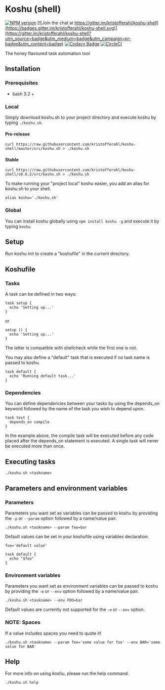 # Koshu (shell)

[![NPM version](https://badge.fury.io/js/koshu.png)](http://badge.fury.io/js/koshu)
[![Join the chat at https://gitter.im/kristofferahl/koshu-shell](https://badges.gitter.im/kristofferahl/koshu-shell.svg)](https://gitter.im/kristofferahl/koshu-shell?utm_source=badge&utm_medium=badge&utm_campaign=pr-badge&utm_content=badge)
[![Codacy Badge](https://api.codacy.com/project/badge/Grade/1e82f698d11a4a2bb858ade94318ed73)](https://www.codacy.com/app/kristofferahl/koshu-shell?utm_source=github.com&amp;utm_medium=referral&amp;utm_content=kristofferahl/koshu-shell&amp;utm_campaign=Badge_Grade)
[![CircleCI](https://circleci.com/gh/kristofferahl/koshu-shell/tree/master.svg?style=svg)](https://circleci.com/gh/kristofferahl/koshu-shell/tree/master)

The honey flavoured task automation tool

## Installation

### Prerequisites

- bash 3.2 +

### Local

Simply download koshu.sh to your project directory and execute koshu by typing `./koshu.sh`.

#### Pre-release

    curl https://raw.githubusercontent.com/kristofferahl/koshu-shell/master/src/koshu.sh > ./koshu.sh

#### Stable

    curl https://raw.githubusercontent.com/kristofferahl/koshu-shell/v0.6.2/src/koshu.sh > ./koshu.sh

To make running your "project local" koshu easier, you add an alias for koshu.sh to your shell.

    alias koshu='./koshu.sh'

### Global

You can install koshu globally using `npm install koshu -g` and execute it by typing `koshu`.

## Setup

Run koshu init to create a "koshufile" in the current directory.

## Koshufile

### Tasks

A task can be defined in two ways:

    task setup {
      echo 'Setting up...'
    }

or

    setup () {
      echo 'Setting up...'
    }

The latter is compatible with shellcheck while the first one is not.

You may also define a "default" task that is executed if no task name is passed to koshu.

    task default {
      echo 'Running default task...'
    }

### Dependencies

You can define dependencies between your tasks by using the depends_on keyword followed by the name of the task you wish to depend upon.

    task test {
      depends_on compile
    }

In the example above, the compile task will be executed before any code placed after the depends_on statement is executed. A single task will never be executed more than once.

## Executing tasks

    ./koshu.sh <taskname>

## Parameters and environment variables

### Parameters

Parameters you want set as variables can be passed to koshu by providing the `-p` or `--param` option followed by a name/value pair.

    ./koshu.sh <taskname> --param foo=bar

Default values can be set in your koshufile using variables declaration.

    foo='default value'

    task default {
      echo "$foo"
    }

### Environment variables

Parameters you want set as environment variables can be passed to koshu by providing the `-e` or `--env` option followed by a name/value pair.

    ./koshu.sh <taskname> --env FOO=bar

Default values are currently not supported for the `-e` or `--env` option.

### NOTE: Spaces

If a value includes spaces you need to quote it!

    ./koshu.sh <taskname> --param foo='some value for foo' --env BAR='some value for BAR'

## Help

For more info on using koshu, please run the help command.

    ./koshu.sh help
